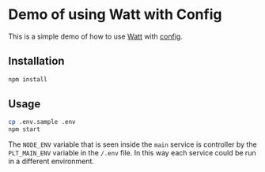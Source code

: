 # Demo of using Watt with Config

This is a simple demo of how to use [Watt](http://npm.im/wattpm) with [config](http://npm.im/config).

## Installation

```bash
npm install
```

## Usage

```bash
cp .env.sample .env
npm start
```

The `NODE_ENV` variable that is seen inside the `main` service is controller by the `PLT_MAIN_ENV` variable
in the `/.env` file. In this way each service could be run in a different environment.
